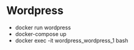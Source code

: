 # Wordpress

- docker run wordpress
- docker-compose up
- docker exec -it wordpress_wordpress_1 bash